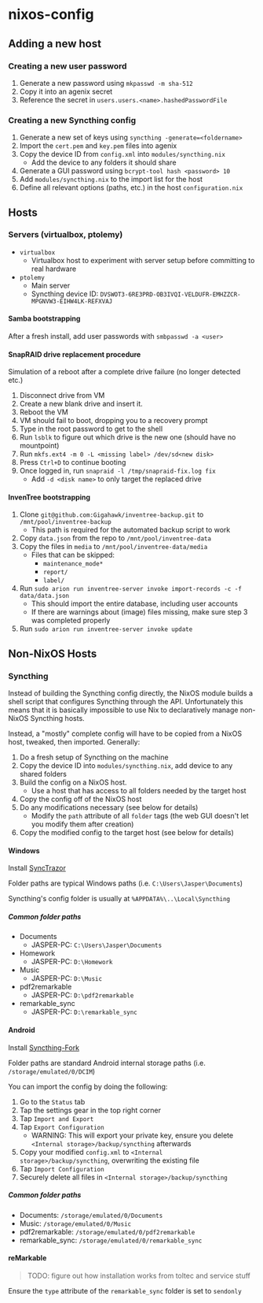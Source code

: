 # nixos-config

## Adding a new host

### Creating a new user password

1. Generate a new password using `mkpasswd -m sha-512`
2. Copy it into an agenix secret
3. Reference the secret in `users.users.<name>.hashedPasswordFile`

### Creating a new Syncthing config

1. Generate a new set of keys using `syncthing -generate=<foldername>`
2. Import the `cert.pem` and `key.pem` files into agenix
3. Copy the device ID from `config.xml` into `modules/syncthing.nix`
    - Add the device to any folders it should share
4. Generate a GUI password using `bcrypt-tool hash <password> 10`
5. Add `modules/syncthing.nix` to the import list for the host
6. Define all relevant options (paths, etc.) in the host `configuration.nix`




## Hosts

### Servers (virtualbox, ptolemy)

- `virtualbox`
    - Virtualbox host to experiment with server setup before committing to real hardware
- `ptolemy`
    - Main server
    - Syncthing device ID: `DVSWOT3-6RE3PRD-OB3IVQI-VELDUFR-EMHZZCR-MPGNVW3-EIHW4LK-REFXVAJ`

#### Samba bootstrapping

After a fresh install, add user passwords with `smbpasswd -a <user>`

#### SnapRAID drive replacement procedure

Simulation of a reboot after a complete drive failure (no longer detected etc.)

1. Disconnect drive from VM
1. Create a new blank drive and insert it.
1. Reboot the VM
1. VM should fail to boot, dropping you to a recovery prompt
1. Type in the root password to get to the shell
1. Run `lsblk` to figure out which drive is the new one (should have no mountpoint)
1. Run `mkfs.ext4 -m 0 -L <missing label> /dev/sd<new disk>`
1. Press `Ctrl+D` to continue booting
1. Once logged in, run `snapraid -l /tmp/snapraid-fix.log fix`
    - Add `-d <disk name>` to only target the replaced drive


#### InvenTree bootstrapping

1. Clone `git@github.com:Gigahawk/inventree-backup.git` to `/mnt/pool/inventree-backup`
    - This path is required for the automated backup script to work
2. Copy `data.json` from the repo to `/mnt/pool/inventree-data`
3. Copy the files in `media` to `/mnt/pool/inventree-data/media`
    - Files that can be skipped:
        - `maintenance_mode*`
        - `report/`
        - `label/`
4. Run `sudo arion run inventree-server invoke import-records -c -f data/data.json`
    - This should import the entire database, including user accounts
    - If there are warnings about (image) files missing, make sure step 3 was completed properly
4. Run `sudo arion run inventree-server invoke update`

## Non-NixOS Hosts

### Syncthing

Instead of building the Syncthing config directly, the NixOS module builds a
shell script that configures Syncthing through the API.
Unfortunately this means that it is basically impossible to use Nix to
declaratively manage non-NixOS Syncthing hosts.

Instead, a "mostly" complete config will have to be copied from a NixOS host,
tweaked, then imported.
Generally:
1. Do a fresh setup of Syncthing on the machine
2. Copy the device ID into `modules/syncthing.nix`, add device to any shared folders
3. Build the config on a NixOS host.
    - Use a host that has access to all folders needed by the target host
4. Copy the config off of the NixOS host
5. Do any modifications necessary (see below for details)
    - Modify the `path` attribute of all `folder` tags (the web GUI doesn't let you modify them after creation)
6. Copy the modified config to the target host (see below for details)

#### Windows

Install [SyncTrazor](https://github.com/canton7/SyncTrayzor#installation)

Folder paths are typical Windows paths (i.e. `C:\Users\Jasper\Documents`)

Syncthing's config folder is usually at `%APPDATA%\..\Local\Syncthing`

##### Common folder paths

- Documents
    - JASPER-PC: `C:\Users\Jasper\Documents`
- Homework
    - JASPER-PC: `D:\Homework`
- Music
    - JASPER-PC: `D:\Music`
- pdf2remarkable
    - JASPER-PC: `D:\pdf2remarkable`
- remarkable_sync
    - JASPER-PC: `D:\remarkable_sync`

#### Android

Install [Syncthing-Fork](https://play.google.com/store/apps/details?id=com.github.catfriend1.syncthingandroid&hl=en&gl=US)

Folder paths are standard Android internal storage paths (i.e. `/storage/emulated/0/DCIM`)

You can import the config by doing the following:
1. Go to the `Status` tab
2. Tap the settings gear in the top right corner
3. Tap `Import and Export`
4. Tap `Export Configuration`
    - WARNING: This will export your private key, ensure you delete
    `<Internal storage>/backup/syncthing` afterwards
5. Copy your modified `config.xml` to `<Internal storage>/backup/syncthing`,
   overwriting the existing file
4. Tap `Import Configuration`
5. Securely delete all files in `<Internal storage>/backup/syncthing`

##### Common folder paths

- Documents: `/storage/emulated/0/Documents`
- Music: `/storage/emulated/0/Music`
- pdf2remarkable: `/storage/emulated/0/pdf2remarkable`
- remarkable_sync: `/storage/emulated/0/remarkable_sync`

#### reMarkable

> TODO: figure out how installation works from toltec and service stuff

Ensure the `type` attribute of the `remarkable_sync` folder is set to `sendonly`
